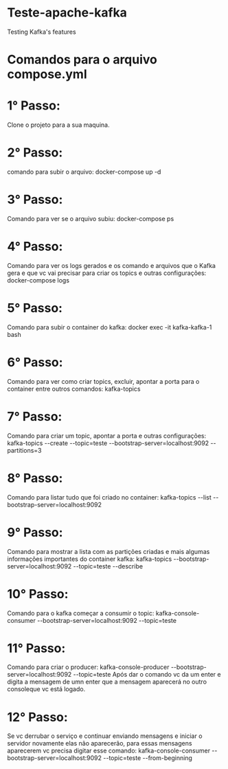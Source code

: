 # Teste-apache-kafka
Testing Kafka's features

# Comandos para o arquivo compose.yml
# 1° Passo:
Clone o projeto para a sua maquina.
# 2° Passo:
comando para subir o arquivo: docker-compose up -d
# 3° Passo:
Comando para ver se o arquivo subiu: docker-compose ps
# 4° Passo:
Comando para ver os logs gerados e os comando e arquivos que o Kafka gera e que vc vai
precisar para criar os topics e outras configurações: docker-compose logs
# 5° Passo:
Comando para subir o container do kafka:  docker exec -it kafka-kafka-1 bash
# 6° Passo:
Comando para ver como criar topics, excluir, apontar a porta para o container entre outros comandos: kafka-topics
# 7° Passo:
Comando para criar um topic, apontar a porta e outras configurações:
kafka-topics --create --topic=teste --bootstrap-server=localhost:9092 --partitions=3
# 8° Passo:
Comando para listar tudo que foi criado no container:
kafka-topics --list --bootstrap-server=localhost:9092 
# 9° Passo:
Comando para mostrar a lista com as partições criadas e mais algumas informações importantes do container kafka: 
kafka-topics --bootstrap-server=localhost:9092 --topic=teste --describe
# 10° Passo:
Comando para o kafka começar a consumir o topic: 
kafka-console-consumer --bootstrap-server=localhost:9092 --topic=teste
# 11° Passo:
Comando para criar o producer: kafka-console-producer --bootstrap-server=localhost:9092 --topic=teste
Após dar o comando vc da um enter e digita a mensagem de umn enter que  a mensagem aparecerá no outro consoleque vc está logado.
# 12° Passo:
Se vc derrubar o serviço e continuar enviando mensagens e iniciar o servidor novamente elas não aparecerão, para essas mensagens aparecerem vc precisa digitar esse comando:
kafka-console-consumer --bootstrap-server=localhost:9092 --topic=teste --from-beginning

